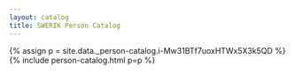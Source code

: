 ```yaml
---
layout: catalog
title: SWERIK Person Catalog
---
```

{% assign p = site.data._person-catalog.i-Mw31BTf7uoxHTWx5X3k5QD %}
{% include person-catalog.html p=p %}

